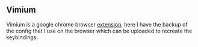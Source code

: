 ## Vimium

Vimium is a google chrome browser [extension](https://chromewebstore.google.com/detail/vimium/dbepggeogbaibhgnhhndojpepiihcmeb), here I have the backup of the config that I use on the browser which can be uploaded to recreate the keybindings.
